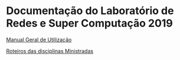 # Documentação do Laboratório de Redes e Super Computação 2019


[Manual Geral de Utilização](https://github.com/TiagoDemay/insper-docs/tree/master/RedesSuperComp/ManualGeralUtiliza%C3%A7ao)

[Roteiros das disciplinas Ministradas](https://github.com/TiagoDemay/insper-docs/tree/master/RedesSuperComp/RoteiroDisciplinasMinistradas)





